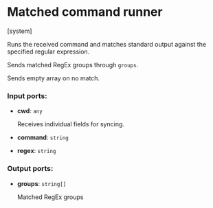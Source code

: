 # Matched command runner

[system]

Runs the received command and matches standard output against the specified regular expression.

Sends matched RegEx groups through `groups`.

Sends empty array on no match.

### Input ports:

* __cwd__: `any`

    Receives individual fields for syncing.


* __command__: `string`


* __regex__: `string`

### Output ports:

* __groups__: `string[]`

    Matched RegEx groups

